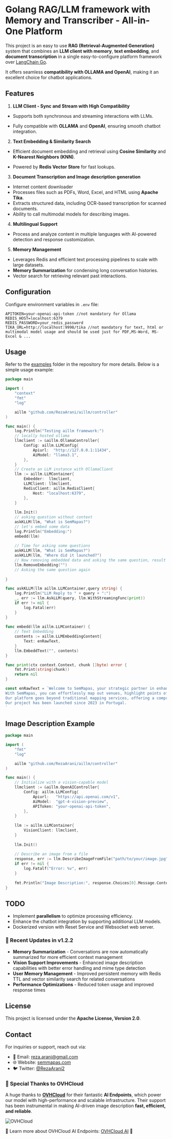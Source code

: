 # **Golang RAG/LLM framework with Memory and Transcriber - All-in-One Platform**
  

This project is an easy to use **RAG (Retrieval-Augmented Generation)** system that combines an **LLM client with memory**, **text embedding**, and **document transcription** in a single easy-to-configure platform  framework over [LangChain Go](https://github.com/tmc/langchaingo).

It offers seamless **compatibility with OLLAMA and OpenAI**, making it an excellent choice for chatbot applications.

  

## **Features**
 

1.  **LLM Client - Sync and Stream with High Compatibility**

- Supports both synchronous and streaming interactions with LLMs.

- Fully compatible with **OLLAMA** and **OpenAI**, ensuring smooth chatbot integration.

  

2.  **Text Embedding & Similarity Search**

- Efficient document embedding and retrieval using **Cosine Similarity** and **K-Nearest Neighbors (KNN)**.

- Powered by **Redis Vector Store** for fast lookups.


3.  **Document Transcription and Image description generation**
- Internet content downloader
- Processes files such as PDFs, Word, Excel, and HTML using **Apache Tika**.
- Extracts structured data, including OCR-based transcription for scanned documents.
- Ability to call multimodal models for describing images.
  

4.  **Multilingual Support**

- Process and analyze content in multiple languages with AI-powered detection and response customization.

  

5.  **Memory Management**

- Leverages Redis and efficient text processing pipelines to scale with large datasets.
- **Memory Summarization** for condensing long conversation histories.
- Vector search for retrieving relevant past interactions.

  

## **Configuration**
Configure environment variables in `.env` file:
```env
APITOKEN=your-openai-api-token //not mandatory for Ollama
REDIS_HOST=localhost:6379
REDIS_PASSWORD=your_redis_password
TIKA_URL=http://localhost:9998/tika //not mandatory for text, html or multimodal model usage and should be used just for PDF,MS-Word, MS-Excel & ...
```

  

## **Usage**

  
Refer to the [examples](https://github.com/RezaArani/aillm/tree/master/examples) folder in the repository for more details. Below is a simple usage example:



  

```go
package main

import (
	"context"
	"fmt"
	"log"

	aillm "github.com/RezaArani/aillm/controller"
)

func main() {
	log.Println("Testing aillm framework:")
	// locally hosted ollama
	llmclient := &aillm.OllamaController{
		Config: aillm.LLMConfig{
			Apiurl:  "http://127.0.0.1:11434",
			AiModel: "llama3.1",
		},
	}
	// Create an LLM instance with OllamaClient
	llm := aillm.LLMContainer{
		Embedder:  llmclient,
		LLMClient: llmclient,
		RedisClient: aillm.RedisClient{
			Host: "localhost:6379",
		},
	}
	
	llm.Init()
	// asking question without context
	askKLLM(llm, "What is SemMapas?")
	// let's embed some data
	log.Println("Embedding:")
	embedd(llm)
	
	// Time for asking some questions
	askKLLM(llm, "What is SemMapas?")
	askKLLM(llm, "Where did it launched?")
	// Now removing embedded data and asking the same question, result should be I'm unable to provide a specific location regarding the launch of SemMapas as I don't have sufficient information on this topic.
	llm.RemoveEmbedding("")
	// Asking the same question again
	
}

func askKLLM(llm aillm.LLMContainer,query string) {
	log.Println("LLM Reply to " + query + ":")
	_, err := llm.AskLLM(query, llm.WithStreamingFunc(print))
 	if err != nil {
		log.Fatal(err)
	}
}
 
func embedd(llm aillm.LLMContainer) {
	// Text Embedding
	contents := aillm.LLMEmbeddingContent{
		Text: enRawText,
	}
	llm.EmbeddText("", contents)
}

func print(ctx context.Context, chunk []byte) error {
	fmt.Print(string(chunk))
	return nil
}

const enRawText = `Welcome to SemMapas, your strategic partner in enhancing local engagement and tourism development. Designed specifically for businesses and municipalities, SemMapas offers a powerful platform to connect with residents and visitors alike, driving growth and prosperity in your community.
With SemMapas, you can effortlessly map out venues, highlight points of interest, and provide real-time updates to ensure smooth navigation for attendees. Our user-friendly interface and customizable options make it easy to tailor the experience to your specific event or business requirements.
Our platform goes beyond traditional mapping services, offering a comprehensive suite of features tailored to meet the diverse needs of event organizers and businesses alike. From tourism guides to event navigation, SemMapas empowers you to create immersive experiences that captivate your audience and enhance their journey.
Our project has been launched since 2023 in Portugal.
`
```

## **Image Description Example**

```go
package main

import (
	"fmt"
	"log"

	aillm "github.com/RezaArani/aillm/controller"
)

func main() {
	// Initialize with a vision-capable model
	llmclient := &aillm.OpenAIController{
		Config: aillm.LLMConfig{
			Apiurl:   "https://api.openai.com/v1",
			AiModel:  "gpt-4-vision-preview",
			APIToken: "your-openai-api-token",
		},
	}
	
	llm := aillm.LLMContainer{
		VisionClient: llmclient,
	}
	
	llm.Init()
	
	// Describe an image from a file
	response, err := llm.DescribeImageFromFile("path/to/your/image.jpg", "What can you see in this image?")
	if err != nil {
		log.Fatalf("Error: %v", err)
	}
	
	fmt.Println("Image Description:", response.Choices[0].Message.Content)
}
```

## **TODO**
- Implement **parallelism** to optimize processing efficiency.
- Enhance the chatbot integration by supporting additional LLM models.
- Dockerized version with Reset Service and Websocket web server.

### 📢 Recent Updates in v1.2.2

* **Memory Summarization** - Conversations are now automatically summarized for more efficient context management
* **Vision Support Improvements** - Enhanced image description capabilities with better error handling and mime type detection
* **User Memory Management** - Improved persistent memory with Redis TTL and vector similarity search for related conversations
* **Performance Optimizations** - Reduced token usage and improved response times

## **License**
This project is licensed under the **Apache License, Version 2.0**.
 

## **Contact**
For inquiries or support, reach out via:

- 📧 Email: reza.arani@gmail.com
- 🌐 Website: [semmapas.com](https://semmapas.com)
- 🐦 Twitter: [@RezaArani2](https://twitter.com/RezaArani2)


### 🙌 Special Thanks to OVHCloud  

A huge thanks to **[OVHCloud](https://www.ovh.cloud/)** for their fantastic **AI Endpoints**, which power our model with high-performance and scalable infrastructure. Their support has been instrumental in making AI-driven image description **fast, efficient, and reliable**.  

![OVHCloud](https://upload.wikimedia.org/wikipedia/commons/thumb/2/26/Logo-OVH.svg/110px-Logo-OVH.svg.png)  

🔗 Learn more about OVHCloud AI Endpoints: [OVHCloud AI](https://endpoints.ai.cloud.ovh.net/) 🚀
